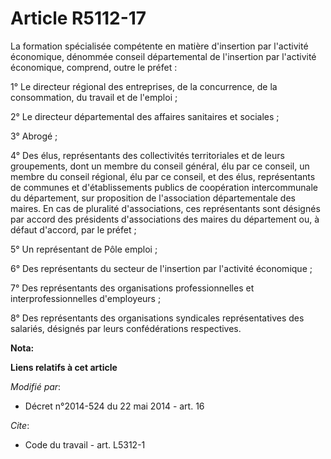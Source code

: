 # Article R5112-17

La formation spécialisée compétente en matière d'insertion par l'activité économique, dénommée conseil départemental de
l'insertion par l'activité économique, comprend, outre le préfet : 

1° Le directeur régional des entreprises, de la concurrence, de la consommation, du travail et de l'emploi ; 

2° Le directeur départemental des affaires sanitaires et sociales ; 

3° Abrogé ; 

4° Des élus, représentants des collectivités territoriales et de leurs groupements, dont un membre du conseil général, élu
par ce conseil, un membre du conseil régional, élu par ce conseil, et des élus, représentants de communes et d'établissements
publics de coopération intercommunale du département, sur proposition de l'association départementale des maires. En cas de
pluralité d'associations, ces représentants sont désignés par accord des présidents d'associations des maires du département
ou, à défaut d'accord, par le préfet ; 

5° Un représentant de                Pôle emploi ; 

6° Des représentants du secteur de l'insertion par l'activité économique ; 

7° Des représentants des organisations professionnelles et interprofessionnelles d'employeurs ; 

8° Des représentants des organisations syndicales représentatives des salariés, désignés par leurs confédérations
respectives.

**Nota:**



**Liens relatifs à cet article**

_Modifié par_:

  - Décret n°2014-524 du 22 mai 2014 - art. 16

_Cite_:

  - Code du travail - art. L5312-1
